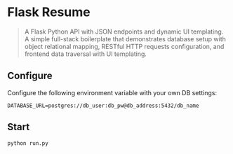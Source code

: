 Flask Resume
===
> A Flask Python API with JSON endpoints and dynamic UI templating. A simple full-stack boilerplate that demonstrates database setup with object relational mapping, RESTful HTTP requests configuration, and frontend data traversal with UI templating.

## Configure

Configure the following environment variable with your own DB settings:

```
DATABASE_URL=postgres://db_user:db_pw@db_address:5432/db_name
```

## Start

```
python run.py
```
